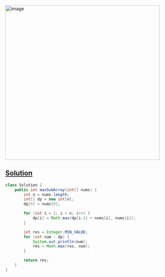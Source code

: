<img width="483" alt="image" src="https://github.com/user-attachments/assets/491fc8a3-a6cf-4fc7-b7b3-fd33f71b2e6d">

## [Solution](https://leetcode.cn/problems/maximum-subarray/description/)

```java
class Solution {
    public int maxSubArray(int[] nums) {
        int n = nums.length;
        int[] dp = new int[n];
        dp[0] = nums[0];

        for (int i = 1; i < n; i++) {
            dp[i] = Math.max(dp[i-1] + nums[i], nums[i]);
        }

        int res = Integer.MIN_VALUE;
        for (int num : dp) {
            System.out.println(num);
            res = Math.max(res, num);
        }

        return res;
    }
}
```

